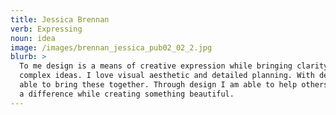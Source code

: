 ```yaml
---
title: Jessica Brennan
verb: Expressing
noun: idea
image: /images/brennan_jessica_pub02_02_2.jpg
blurb: >
  To me design is a means of creative expression while bringing clarity to
  complex ideas. I love visual aesthetic and detailed planning. With design I am
  able to bring these together. Through design I am able to help others and make
  a difference while creating something beautiful.
---
```


